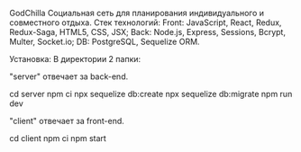 GodChilla
Cоциальная сеть для планирования индивидуального и совместного отдыха.
Стек технологий: Front: JavaScript, React, Redux, Redux-Saga, HTML5, CSS, JSX; Back: Node.js, Express, Sessions, Bcrypt, Multer, Socket.io; DB: PostgreSQL, Sequelize ORM.

Установка:
В директории 2 папки:

"server" отвечает за back-end.

cd server npm ci npx sequelize db:create npx sequelize db:migrate npm run dev

"client" отвечает за front-end.

cd client npm ci npm start
